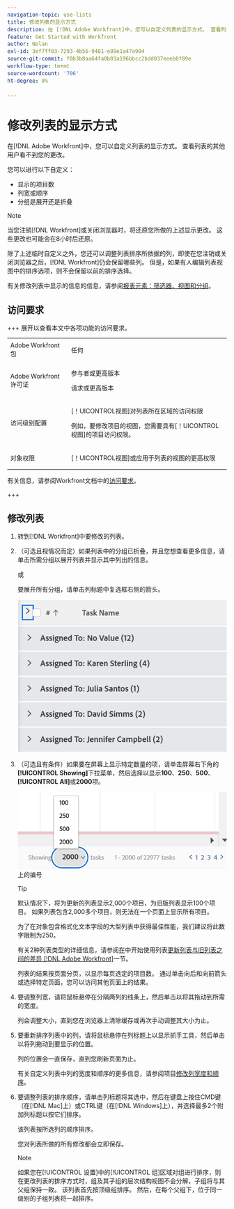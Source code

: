 ```yaml
---
navigation-topic: use-lists
title: 修改列表的显示方式
description: 在 [!DNL Adobe Workfront]中，您可以自定义列表的显示方式。 查看列表的其他用户看不到您的更改。
feature: Get Started with Workfront
author: Nolan
exl-id: 3ef7ff03-7293-4b56-9481-e89e1a47a904
source-git-commit: f0b3b8aa64fa0b03a196bbcc2bdd037eeeb0f89e
workflow-type: tm+mt
source-wordcount: '706'
ht-degree: 0%

---
```


# 修改列表的显示方式

<!--Audited: 11/2024-->

在[!DNL Adobe Workfront]中，您可以自定义列表的显示方式。 查看列表的其他用户看不到您的更改。

您可以进行以下自定义：

* 显示的项目数
* 列宽或顺序
* 分组是展开还是折叠

>[!NOTE]
>
>当您注销[!DNL Workfront]或关闭浏览器时，将还原您所做的上述显示更改。 这些更改也可能会在8小时后还原。

除了上述临时自定义之外，您还可以调整列表排序所依据的列，即使在您注销或关闭浏览器之后，[!DNL Workfront]仍会保留哪些列。 但是，如果有人编辑列表视图中的排序选项，则不会保留以前的排序选择。

有关修改列表中显示的信息的信息，请参阅[报表元素：筛选器、视图和分组](../../../reports-and-dashboards/reports/reporting-elements/reporting-elements-filters-views-groupings.md)。

## 访问要求

+++ 展开以查看本文中各项功能的访问要求。 

<table style="table-layout:auto"> 
 <col> 
 <col> 
 <tbody> 
  <tr> 
   <td role="rowheader">Adobe Workfront包</td> 
   <td> <p>任何</p> </td> 
  </tr> 
  <tr> 
   <td role="rowheader">Adobe Workfront许可证</td> 
   <td> 
   <p>参与者或更高版本 </p>
   <p>请求或更高版本</p>
   </td> 
  </tr> 
  <tr> 
   <td role="rowheader">访问级别配置</td> 
   <td> <p>[！UICONTROL视图]对列表所在区域的访问权限</p> <p>例如，要修改项目的视图，您需要具有[！UICONTROL视图]的项目访问权限。</p></td> 
  </tr> 
  <tr> 
   <td role="rowheader">对象权限</td> 
   <td> <p>[！UICONTROL视图]或应用于列表的视图的更高权限</p>  </td> 
  </tr> 
 </tbody> 
</table>

有关信息，请参阅Workfront文档中的[访问要求](/help/quicksilver/administration-and-setup/add-users/access-levels-and-object-permissions/access-level-requirements-in-documentation.md)。

+++

## 修改列表

1. 转到[!DNL Workfront]中要修改的列表。

   <!--
   <p data-mc-conditions="QuicksilverOrClassic.Draft mode"> 
   <MadCap:conditionalText data-mc-conditions="QuicksilverOrClassic.Draft mode">
   By default, groupings are collapsed.
   </MadCap:conditionalText>
   <br> </p>
   -->

1. （可选且视情况而定）如果列表中的分组已折叠，并且您想查看更多信息，请单击所需分组以展开列表并显示其中列出的信息。

   或

   要展开所有分组，请单击列标题中复选框右侧的箭头。

   ![expand_groupings__1_.png](assets/expand-groupings--1--350x227.png)

1. （可选且有条件）如果要在屏幕上显示特定数量的项，请单击屏幕右下角的&#x200B;**[!UICONTROL Showing]**&#x200B;下拉菜单，然后选择以显示&#x200B;**100**、**250**、**500**、**[!UICONTROL All]**&#x200B;或&#x200B;**2000**&#x200B;项。

   ![列出页面](assets/list-number-page-350x119.png)上的编号

   >[!TIP]
   >
   >默认情况下，将为更新的列表显示2,000个项目，为旧版列表显示100个项目。 如果列表包含2,000多个项目，则无法在一个页面上显示所有项目。
   >
   >
   >为了在对象包含格式化文本字段的大型列表中获得最佳性能，我们建议将此数字限制为250。
   >
   >
   >有关2种列表类型的详细信息，请参阅[在](../../../workfront-basics/navigate-workfront/use-lists/view-items-in-a-list.md#updated)中开始使用列表[更新列表与旧列表之间的差异 [!DNL Adobe Workfront]](../../../workfront-basics/navigate-workfront/use-lists/view-items-in-a-list.md)一节。

   列表的结果按页面分页，以显示每页选定的项目数。 通过单击向后和向前箭头或选择特定页面，您可以访问其他页面上的结果。

1. 要调整列宽，请将鼠标悬停在分隔两列的线条上，然后单击以将其拖动到所需的宽度。

   列会调整大小，直到您在浏览器上清除缓存或再次手动调整其大小为止。

1. 要重新排序列表中的列，请将鼠标悬停在列标题上以显示抓手工具，然后单击以将列拖动到要显示的位置。

   列的位置会一直保存，直到您刷新页面为止。

   有关自定义列表中列的宽度和顺序的更多信息，请参阅项目[修改列宽度和顺序](../../../reports-and-dashboards/reports/reporting-elements/modify-column-width-order.md)。

1. 要调整列表的排序顺序，请单击列标题将其选中，然后在键盘上按住CMD键（在[!DNL Mac]上）或CTRL键（在[!DNL Windows]上），并选择最多2个附加列标题以按它们排序。

   该列表按所选列的顺序排序。

   您对列表所做的所有修改都会立即保存。

   >[!NOTE]
   >
   >如果您在[!UICONTROL 设置]中的[!UICONTROL 组]区域对组进行排序，则在更改列表的排序方式时，组及其子组的层次结构视图不会分解，子组将与其父组保持一致。 该列表首先按顶级组排序。 然后，在每个父组下，位于同一级别的子组列表将一起排序。
